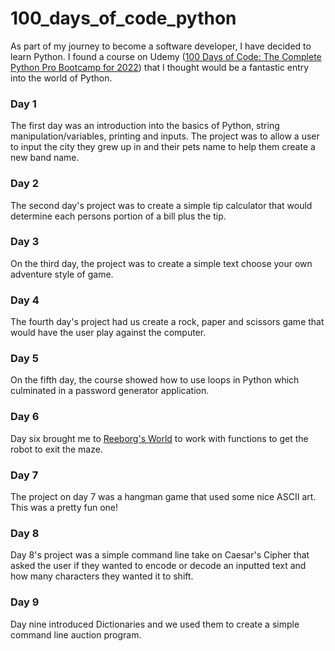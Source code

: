 # 100_days_of_code_python

As part of my journey to become a software developer, I have decided to learn Python.  I found a course on Udemy ([100 Days of Code: The Complete Python Pro Bootcamp for 2022](https://www.udemy.com/course/100-days-of-code/)) that I thought would be a fantastic entry into the world of Python.

### Day 1

The first day was an introduction into the basics of Python, string manipulation/variables, printing and inputs.  The project was to allow a user to input the city they grew up in and their pets name to help them create a new band name.

### Day 2

The second day's project was to create a simple tip calculator that would determine each persons portion of a bill plus the tip.

### Day 3

On the third day, the project was to create a simple text choose your own adventure style of game.

### Day 4

The fourth day's project had us create a rock, paper and scissors game that would have the user play against the computer.

### Day 5

On the fifth day, the course showed how to use loops in Python which culminated in a password generator application.

### Day 6

Day six brought me to [Reeborg's World](https://reeborg.ca/reeborg.html?lang=en&mode=python&menu=worlds%2Fmenus%2Freeborg_intro_en.json&name=Maze&url=worlds%2Ftutorial_en%2Fmaze1.json) to work with functions to get the robot to exit the maze.

### Day 7

The project on day 7 was a hangman game that used some nice ASCII art.  This was a pretty fun one!

### Day 8

Day 8's project was a simple command line take on Caesar's Cipher that asked the user if they wanted to encode or decode an inputted text and how many characters they wanted it to shift.

### Day 9

Day nine introduced Dictionaries and we used them to create a simple command line auction program.

